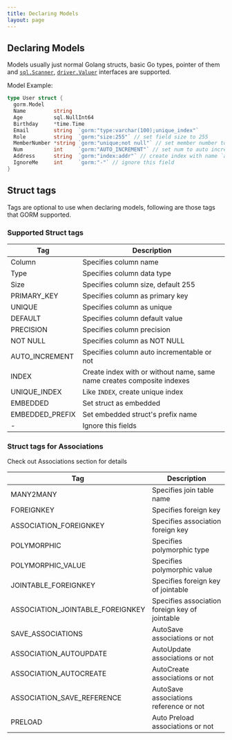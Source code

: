 ```yaml
---
title: Declaring Models
layout: page
---
```

## Declaring Models

Models usually just normal Golang structs, basic Go types, pointer of them and [`sql.Scanner`](https://golang.org/pkg/database/sql/#Scanner), [`driver.Valuer`](https://golang.org/pkg/database/sql/driver/#Valuer) interfaces are supported.

Model Example:

```go
type User struct {
  gorm.Model
  Name         string
  Age          sql.NullInt64
  Birthday     *time.Time
  Email        string  `gorm:"type:varchar(100);unique_index"`
  Role         string  `gorm:"size:255"` // set field size to 255
  MemberNumber *string `gorm:"unique;not null"` // set member number to unique and not null
  Num          int     `gorm:"AUTO_INCREMENT"` // set num to auto incrementable
  Address      string  `gorm:"index:addr"` // create index with name `addr` for address
  IgnoreMe     int     `gorm:"-"` // ignore this field
}
```

## Struct tags

Tags are optional to use when declaring models, following are those tags that GORM supported.

### Supported Struct tags

| Tag             | Description                                                            |
| --------------- | ---------------------------------------------------------------------- |
| Column          | Specifies column name                                                  |
| Type            | Specifies column data type                                             |
| Size            | Specifies column size, default 255                                     |
| PRIMARY_KEY     | Specifies column as primary key                                        |
| UNIQUE          | Specifies column as unique                                             |
| DEFAULT         | Specifies column default value                                         |
| PRECISION       | Specifies column precision                                             |
| NOT NULL        | Specifies column as NOT NULL                                           |
| AUTO_INCREMENT  | Specifies column auto incrementable or not                             |
| INDEX           | Create index with or without name, same name creates composite indexes |
| UNIQUE_INDEX    | Like `INDEX`, create unique index                                      |
| EMBEDDED        | Set struct as embedded                                                 |
| EMBEDDED_PREFIX | Set embedded struct's prefix name                                      |
| -               | Ignore this fields                                                     |

### Struct tags for Associations

Check out Associations section for details

| Tag                                | Description                                    |
| ---------------------------------- | ---------------------------------------------- |
| MANY2MANY                          | Specifies join table name                      |
| FOREIGNKEY                         | Specifies foreign key                          |
| ASSOCIATION_FOREIGNKEY             | Specifies association foreign key              |
| POLYMORPHIC                        | Specifies polymorphic type                     |
| POLYMORPHIC_VALUE                  | Specifies polymorphic value                    |
| JOINTABLE_FOREIGNKEY               | Specifies foreign key of jointable             |
| ASSOCIATION_JOINTABLE_FOREIGNKEY | Specifies association foreign key of jointable |
| SAVE_ASSOCIATIONS                  | AutoSave associations or not                   |
| ASSOCIATION_AUTOUPDATE             | AutoUpdate associations or not                 |
| ASSOCIATION_AUTOCREATE             | AutoCreate associations or not                 |
| ASSOCIATION_SAVE_REFERENCE       | AutoSave associations reference or not         |
| PRELOAD                            | Auto Preload associations or not               |